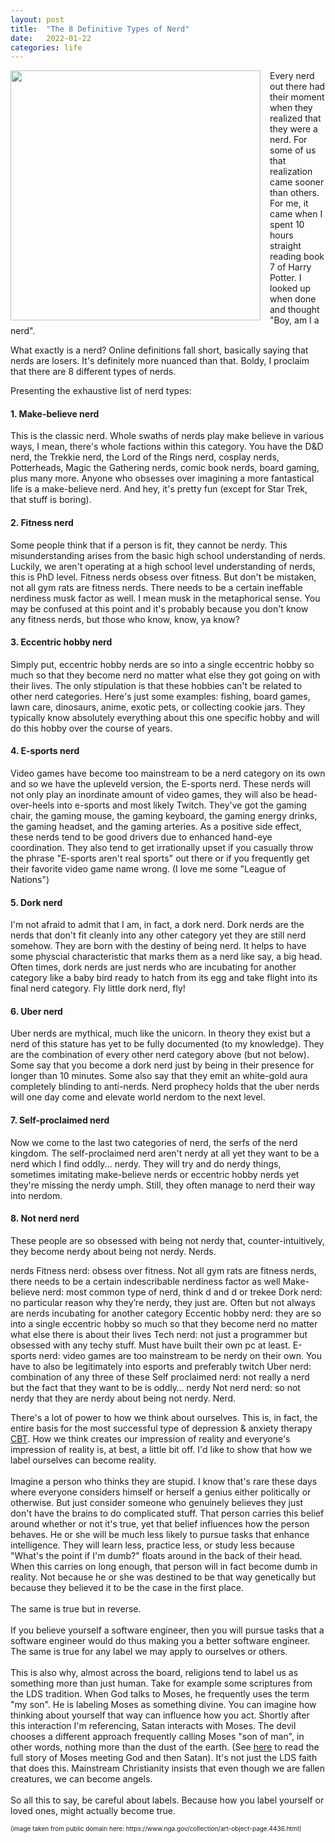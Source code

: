 ```yaml
---
layout: post
title:  "The 8 Definitive Types of Nerd"
date:   2022-01-22
categories: life
---
```


<p align="left">
<img src="https://images.pexels.com/photos/7061817/pexels-photo-7061817.jpeg?auto=compress&cs=tinysrgb&dpr=2&h=750&w=1260" style="width:400px; float:left; margin-right: 15px" />

<p>
Every nerd out there had their moment when they realized that they were a nerd. For some of us that realization came sooner than others. For me, it came when I spent 10 hours straight reading book 7 of Harry Potter. I looked up when done and thought "Boy, am I a nerd".
</p>
What exactly is a nerd? Online definitions fall short, basically saying that nerds are losers. It's definitely more nuanced than that. Boldy, I proclaim that there are 8 different types of nerds. 
<p>
Presenting the exhaustive list of nerd types:
</p>
<p>
<h4>1. Make-believe nerd</h4>
This is the classic nerd. Whole swaths of nerds play make believe in various ways, I mean, there's whole factions within this category. You have the D&D nerd, the Trekkie nerd, the Lord of the Rings nerd, cosplay nerds, Potterheads, Magic the Gathering nerds, comic book nerds, board gaming, plus many more. Anyone who obsesses over imagining a more fantastical life is a make-believe nerd. And hey, it's pretty fun (except for Star Trek, that stuff is boring).
</p>
<p>
<h4>2. Fitness nerd</h4>
Some people think that if a person is fit, they cannot be nerdy. This misunderstanding arises from the basic high school understanding of nerds. Luckily, we aren't operating at a high school level understanding of nerds, this is PhD level. Fitness nerds obsess over fitness. But don't be mistaken, not all gym rats are fitness nerds. There needs to be a certain ineffable nerdiness musk factor as well. I mean musk in the metaphorical sense. You may be confused at this point and it's probably because you don't know any fitness nerds, but those who know, know, ya know?
</p>
<p>
<h4>3. Eccentric hobby nerd</h4>
Simply put, eccentric hobby nerds are so into a single eccentric hobby so much so that they become nerd no matter what else they got going on with their lives. The only stipulation is that these hobbies can't be related to other nerd categories. Here's just some examples: fishing, board games, lawn care, dinosaurs, anime, exotic pets, or collecting cookie jars. They typically know absolutely everything about this one specific hobby and will do this hobby over the course of years.
</p>
<p>
<h4>4. E-sports nerd</h4>
Video games have become too mainstream to be a nerd category on its own and so we have the upleveld version, the E-sports nerd. These nerds will not only play an inordinate amount of video games, they will also be head-over-heels into e-sports and most likely Twitch. They've got the gaming chair, the gaming mouse, the gaming keyboard, the gaming energy drinks, the gaming headset, and the gaming arteries. As a positive side effect, these nerds tend to be good drivers due to enhanced hand-eye coordination. They also tend to get irrationally upset if you casually throw the phrase "E-sports aren't real sports" out there or if you frequently get their favorite video game name wrong. (I love me some "League of Nations")
</p>
<p>
<h4>5. Dork nerd</h4>
I'm not afraid to admit that I am, in fact, a dork nerd. Dork nerds are the nerds that don't fit cleanly into any other category yet they are still nerd somehow. They are born with the destiny of being nerd. It helps to have some physcial characteristic that marks them as a nerd like say, a big head. Often times, dork nerds are just nerds who are incubating for another category like a baby bird ready to hatch from its egg and take flight into its final nerd category. Fly little dork nerd, fly!
</p>
<p>
<h4>6. Uber nerd</h4>
Uber nerds are mythical, much like the unicorn. In theory they exist but a nerd of this stature has yet to be fully documented (to my knowledge). They are the combination of every other nerd category above (but not below). Some say that you become a dork nerd just by being in their presence for longer than 10 minutes. Some also say that they emit an white-gold aura completely blinding to anti-nerds. Nerd prophecy holds that the uber nerds will one day come and elevate world nerdom to the next level.
</p>
<p>
<h4>7. Self-proclaimed nerd</h4>
Now we come to the last two categories of nerd, the serfs of the nerd kingdom. The self-proclaimed nerd aren't nerdy at all yet they want to be a nerd which I find oddly... nerdy. They will try and do nerdy things, sometimes imitating make-believe nerds or eccentric hobby nerds yet they're missing the nerdy umph. Still, they often manage to nerd their way into nerdom. 
</p>
<p>
<h4>8. Not nerd nerd</h4>
These people are so obsessed with being not nerdy that, counter-intuitively, they become nerdy about being not nerdy. Nerds.
</p>



nerds
Fitness nerd: obsess over fitness. Not all gym rats are fitness nerds, there needs to be a certain indescribable nerdiness factor as well
Make-believe nerd: most common type of nerd, think d and d or trekee
Dork nerd: no particular reason why they’re nerdy, they just are. Often but not always are nerds incubating for another category
Eccentic hobby nerd: they are so into a single eccentric hobby so much so that they become nerd no matter what else there is about their lives
Tech nerd: not just a programmer but obsessed with any techy stuff. Must have built their own pc at least.
E-sports nerd: video games are too mainstream to be nerdy on their own. You have to also be legitimately into esports and preferably twitch
Uber nerd: combination of any three of these
Self proclaimed nerd: not really a nerd but the fact that they want to be is oddly… nerdy
Not nerd nerd: so not nerdy that they are nerdy about being not nerdy. Nerd.

There's a lot of power to how we think about ourselves. This is, in fact, the entire basis for the most successful type of depression & anxiety therapy <a href="https://en.wikipedia.org/wiki/Cognitive_behavioral_therapy">CBT</a>. How we think creates our impression of reality and everyone's impression of reality is, at best, a little bit off. I'd like to show that how we label ourselves can become reality.
<br/>
<br/>
Imagine a person who thinks they are stupid. I know that's rare these days where everyone considers himself or herself a genius either politically or otherwise. But just consider someone who genuinely believes they just don't have the brains to do complicated stuff. That person carries this belief around whether or not it's true, yet that belief influences how the person behaves. He or she will be much less likely to pursue tasks that enhance intelligence. They will learn less, practice less, or study less because "What's the point if I'm dumb?" floats around in the back of their head. When this carries on long enough, that person will in fact become dumb in reality. Not because he or she was destined to be that way genetically but because they believed it to be the case in the first place.
<br/>
<br/>
The same is true but in reverse.
<br/>
<br/>
If you believe yourself a software engineer, then you will pursue tasks that a software engineer would do thus making you a better software engineer. The same is true for any label we may apply to ourselves or others. 
<br/>
<br/>
This is also why, almost across the board, religions tend to label us as something more than just human. Take for example some scriptures from the LDS tradition. When God talks to Moses, he frequently uses the term "my son". He is labeling Moses as something divine. You can imagine how thinking about yourself that way can influence how you act. Shortly after this interaction I'm referencing, Satan interacts with Moses. The devil chooses a different approach frequently calling Moses "son of man", in other words, nothing more than the dust of the earth. (See <a href="https://abn.churchofjesuschrist.org/study/scriptures/pgp/moses/1?lang=eng">here</a> to read the full story of Moses meeting God and then Satan). It's not just the LDS faith that does this. Mainstream Christianity insists that even though we are fallen creatures, we can become angels.
<br/>
<br/>
So all this to say, be careful about labels. Because how you label yourself or loved ones, might actually become true.
</p>
<p style="font-size:10px">
(image taken from public domain here: https://www.nga.gov/collection/art-object-page.4436.html)
</p>